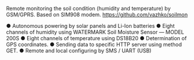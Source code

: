 ﻿Remote monitoring the soil condition (humidity and temperature) by GSM/GPRS. Based on SIM908 modem.
https://github.com/vazhko/soilmon

● Autonomous powering by solar panels and Li-Ion batteries
● Eight channels of humidity using WATERMARK Soil Moisture Sensor — MODEL 200S
● Eight channels of temperature using DS18B20
● Determination of GPS coordinates.
● Sending data to specific HTTP server using method GET.
● Remote and local configuring by SMS / UART (USB)